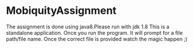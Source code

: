 # MobiquityAssignment
The assignment is done using java8.Please run with jdk 1.8
This is a standalone application.
Once you run the program. It will prompt for a file path/file name.
Once the correct file is provided watch the magic happen ;)
